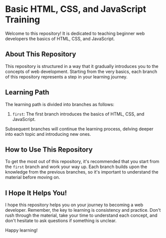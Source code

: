 # Basic HTML, CSS, and JavaScript Training

Welcome to this repository! It is dedicated to teaching beginner web developers the basics of HTML, CSS, and JavaScript.

## About This Repository

This repository is structured in a way that it gradually introduces you to the concepts of web development. Starting from the very basics, each branch of this repository represents a step in your learning journey.

## Learning Path

The learning path is divided into branches as follows:

1. `first`: The first branch introduces the basics of HTML, CSS, and JavaScript.

Subsequent branches will continue the learning process, delving deeper into each topic and introducing new ones.

## How to Use This Repository

To get the most out of this repository, it's recommended that you start from the `first` branch and work your way up. Each branch builds upon the knowledge from the previous branches, so it's important to understand the material before moving on.

## I Hope It Helps You!

I hope this repository helps you on your journey to becoming a web developer. Remember, the key to learning is consistency and practice. Don't rush through the material, take your time to understand each concept, and don't hesitate to ask questions if something is unclear.

Happy learning!
